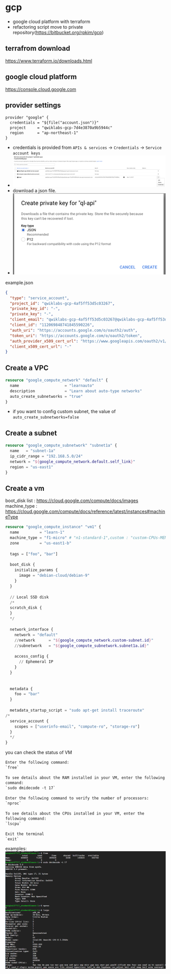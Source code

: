 # gcp
- google cloud platform with terraform
- refactoring script move to private repository(https://bitbucket.org/rpkim/gcp)

## terrafrom download
https://www.terraform.io/downloads.html

## google cloud platform
https://console.cloud.google.com

## provider settings
~~~~
provider "google" {
  credentials = "${file("account.json")}"
  project     = "qwiklabs-gcp-7d4e3870a9b5944c"
  region      = "ap-northeast-1"
}
~~~~
- credentials is provided from `APIs & services` -> `Credentials` -> `Service account keys`
- ![](img/api.png)
- download a json file.
- ![](img/api_2.png)

example.json
```json
{
  "type": "service_account",
  "project_id": "qwiklabs-gcp-4af5ff53d5c03267",
  "private_key_id": "-",
  "private_key": "-",
  "client_email": "qwiklabs-gcp-4af5ff53d5c03267@qwiklabs-gcp-4af5ff53d5c03267.iam.gserviceaccount.com",
  "client_id": "112069848741845590226",
  "auth_uri": "https://accounts.google.com/o/oauth2/auth",
  "token_uri": "https://accounts.google.com/o/oauth2/token",
  "auth_provider_x509_cert_url": "https://www.googleapis.com/oauth2/v1/certs",
  "client_x509_cert_url": "-"
}
```

## Create a VPC
```terraform
resource "google_compute_network" "default" {
  name                    = "learnauto"
  description             = "Learn about auto-type networks"
  auto_create_subnetworks = "true"
}
```
- if you want to config custom subnet, the value of `auto_create_subnetworks=false`

## Create a subnet
```terraform
resource "google_compute_subnetwork" "subnet1a" {
  name   = "subnet-1a"
  ip_cidr_range = "192.168.5.0/24"
  network = "${google_compute_network.default.self_link}"
  region = "us-east1"
}
```

## Create a vm
boot_disk list : https://cloud.google.com/compute/docs/images
machine_type : https://cloud.google.com/compute/docs/reference/latest/instances#machineType
```terraform
resource "google_compute_instance" "vm1" {
  name         = "learn-1"
  machine_type = "f1-micro" # "n1-standard-1",custom : "custom-CPUs-MEMORY", example :  "custom-2-2048" 
  zone         = "us-east1-b"

  tags = ["foo", "bar"]

  boot_disk {
    initialize_params {
      image = "debian-cloud/debian-9"
    }
  }

  // Local SSD disk
  /*
  scratch_disk {
  }
  */

  network_interface {
    network = "default"
    //network      = "${google_compute_network.custom-subnet.id}"
    //subnetwork   = "${google_compute_subnetwork.subnet1a.id}"

    access_config {
      // Ephemeral IP
    }
  }


  metadata {
    foo = "bar"
  }

  metadata_startup_script = "sudo apt-get install traceroute"
/*
  service_account {
    scopes = ["userinfo-email", "compute-ro", "storage-ro"]
  }
  */
}
```

you can check the status of VM
~~~~
Enter the following command: 
`free`

To see details about the RAM installed in your VM, enter the following command:
`sudo dmidecode -t 17`

Enter the following command to verify the number of processors:
`nproc`

To see details about the CPUs installed in your VM, enter the following command:
`lscpu`

Exit the terminal
`exit`
~~~~
examples:
![](img/status.png)
